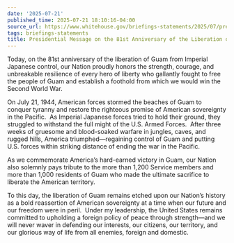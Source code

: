 ```yaml
---
date: '2025-07-21'
published_time: 2025-07-21 18:10:16-04:00
source_url: https://www.whitehouse.gov/briefings-statements/2025/07/presidential-message-on-the-81st-anniversary-of-the-liberation-of-guam/
tags: briefings-statements
title: Presidential Message on the 81st Anniversary of the Liberation of Guam
---
```

 
Today, on the 81st anniversary of the liberation of Guam from Imperial
Japanese control, our Nation proudly honors the strength, courage, and
unbreakable resilience of every hero of liberty who gallantly fought to
free the people of Guam and establish a foothold from which we would win
the Second World War.

On July 21, 1944, American forces stormed the beaches of Guam to conquer
tyranny and restore the righteous promise of American sovereignty in the
Pacific.  As Imperial Japanese forces tried to hold their ground, they
struggled to withstand the full might of the U.S. Armed Forces.  After
three weeks of gruesome and blood-soaked warfare in jungles, caves, and
rugged hills, America triumphed—regaining control of Guam and putting
U.S. forces within striking distance of ending the war in the Pacific.

As we commemorate America’s hard-earned victory in Guam, our Nation also
solemnly pays tribute to the more than 1,200 Service members and more
than 1,000 residents of Guam who made the ultimate sacrifice to liberate
the American territory.

To this day, the liberation of Guam remains etched upon our Nation’s
history as a bold reassertion of American sovereignty at a time when our
future and our freedom were in peril.  Under my leadership, the United
States remains committed to upholding a foreign policy of peace through
strength—and we will never waver in defending our interests, our
citizens, our territory, and our glorious way of life from all enemies,
foreign and domestic. 
